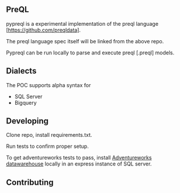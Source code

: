 ## PreQL

pypreql is a experimental implementation of the preql language [https://github.com/preqldata].

The preql language spec itself will be linked from the above repo. 

Pypreql can be run locally to parse and execute preql [.preql] models. 

## Dialects

The POC supports alpha syntax for

- SQL Server
- Bigquery

## Developing

Clone repo, install requirements.txt.

Run tests to confirm proper setup.

To get adventureworks tests to pass, install [Adventureworks datawarehouse](https://docs.microsoft.com/en-us/sql/samples/adventureworks-install-configure?view=sql-server-ver15&tabs=ssms)
locally in an express instance of SQL server.


## Contributing